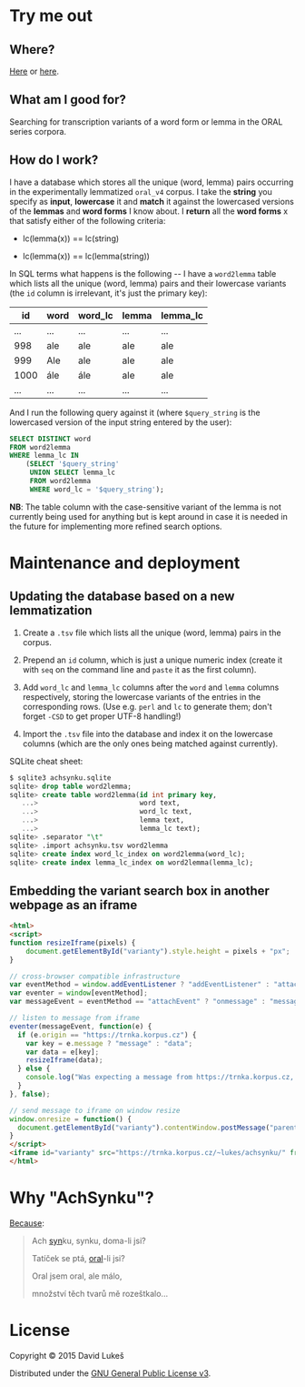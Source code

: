 # Try me out

## Where?

[Here](https://wiki.korpus.cz/doku.php/kurz:hledani_v_mluvenych_korpusech#jak_spravne_zadat_hledane_slovo)
or [here](index.php).

## What am I good for?

Searching for transcription variants of a word form or lemma in the ORAL series
corpora.

## How do I work?

I have a database which stores all the unique (word, lemma) pairs occurring in
the experimentally lemmatized `oral_v4` corpus. I take the **string** you
specify as **input**, **lowercase** it and **match** it against the lowercased
versions of the **lemmas** and **word forms** I know about. I **return** all the
**word forms** x that satisfy either of the following criteria:

- lc(lemma(x)) == lc(string)

- lc(lemma(x)) == lc(lemma(string))

In SQL terms what happens is the following -- I have a `word2lemma` table which
lists all the unique (word, lemma) pairs and their lowercase variants (the `id`
column is irrelevant, it's just the primary key):

| id | word | word_lc | lemma | lemma_lc |
|---|---|---|---|---|
| ... | ... | ... | ... | ... |
| 998 | ale | ale | ale | ale |
| 999 | Ale | ale | ale | ale |
| 1000 | ále | ále |ale | ale |
| ... | ... | ... | ... | ... |

And I run the following query against it (where `$query_string` is the
lowercased version of the input string entered by the user):

```sql
SELECT DISTINCT word
FROM word2lemma
WHERE lemma_lc IN
    (SELECT '$query_string'
     UNION SELECT lemma_lc
     FROM word2lemma
     WHERE word_lc = '$query_string');
```

**NB**: The table column with the case-sensitive variant of the lemma is not
currently being used for anything but is kept around in case it is needed in the
future for implementing more refined search options.

# Maintenance and deployment

## Updating the database based on a new lemmatization

1. Create a `.tsv` file which lists all the unique (word, lemma) pairs in
the corpus.

2. Prepend an `id` column, which is just a unique numeric index (create it with
`seq` on the command line and `paste` it as the first column).

3. Add `word_lc` and `lemma_lc` columns after the `word` and `lemma` columns
respectively, storing the lowercase variants of the entries in the corresponding
rows. (Use e.g. `perl` and `lc` to generate them; don't forget `-CSD` to get
proper UTF-8 handling!)

4. Import the `.tsv` file into the database and index it on the lowercase
columns (which are the only ones being matched against currently).

SQLite cheat sheet:

```sql
$ sqlite3 achsynku.sqlite
sqlite> drop table word2lemma;
sqlite> create table word2lemma(id int primary key,
   ...>                         word text,
   ...>                         word_lc text,
   ...>                         lemma text,
   ...>                         lemma_lc text);
sqlite> .separator "\t"
sqlite> .import achsynku.tsv word2lemma
sqlite> create index word_lc_index on word2lemma(word_lc);
sqlite> create index lemma_lc_index on word2lemma(lemma_lc);
```

## Embedding the variant search box in another webpage as an iframe

```html
<html>
<script>
function resizeIframe(pixels) {
    document.getElementById("varianty").style.height = pixels + "px";
}

// cross-browser compatible infrastructure
var eventMethod = window.addEventListener ? "addEventListener" : "attachEvent";
var eventer = window[eventMethod];
var messageEvent = eventMethod == "attachEvent" ? "onmessage" : "message";

// listen to message from iframe
eventer(messageEvent, function(e) {
  if (e.origin == "https://trnka.korpus.cz") {
    var key = e.message ? "message" : "data";
    var data = e[key];
    resizeIframe(data);
  } else {
    console.log("Was expecting a message from https://trnka.korpus.cz, got " + e.origin + " instead.");
  }
}, false);

// send message to iframe on window resize
window.onresize = function() {
  document.getElementById("varianty").contentWindow.postMessage("parentWindowResized", "*");
}
</script>
<iframe id="varianty" src="https://trnka.korpus.cz/~lukes/achsynku/" frameborder="0" width="100%"></iframe>
</html>
```

# Why "AchSynku"?

[Because](http://cs.wikipedia.org/wiki/Ach_synku,_synku):

> Ach [syn](http://wiki.korpus.cz/doku.php/cnk:syn)ku, synku, doma-li jsi?
>
> Tatíček se ptá, [oral](http://wiki.korpus.cz/doku.php/cnk:oral2013)-li jsi?
>
> Oral jsem oral, ale málo,
>
> množství těch tvarů mě rozeštkalo...

# License

Copyright © 2015 David Lukeš

Distributed under the
[GNU General Public License v3](http://www.gnu.org/licenses/gpl-3.0.en.html).
